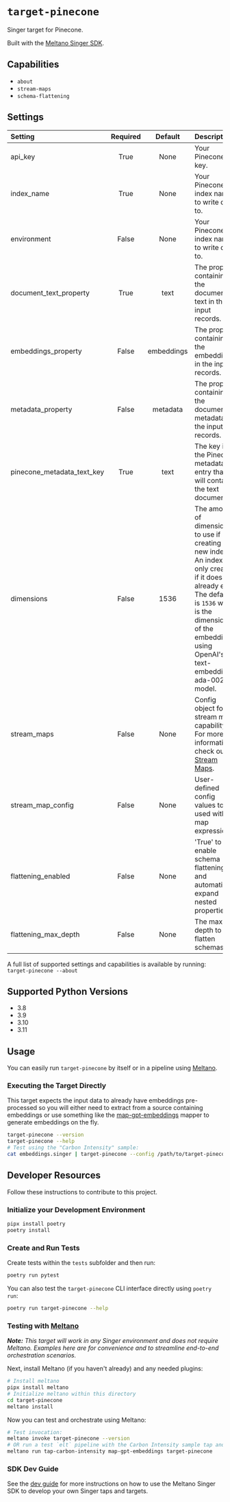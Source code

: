 # `target-pinecone`

Singer target for Pinecone.

Built with the [Meltano Singer SDK](https://sdk.meltano.com).

## Capabilities

* `about`
* `stream-maps`
* `schema-flattening`

## Settings

| Setting                   | Required | Default | Description |
|:--------------------------|:--------:|:-------:|:------------|
| api_key                   | True     | None    | Your Pinecone API key. |
| index_name                | True     | None    | Your Pinecone index name to write data to. |
| environment               | False    | None    | Your Pinecone index name to write data to. |
| document_text_property    | True     | text    | The property containing the document text in the input records. |
| embeddings_property       | False    | embeddings | The property containing the embeddings in the input records. |
| metadata_property         | False    | metadata | The property containing the document metadata in the input records. |
| pinecone_metadata_text_key| True     | text    | The key in the Pinecone metadata entry that will contain the text document. |
| dimensions                | False    |    1536 | The amount of dimensions to use if creating a new index. An index is only created if it doesn't already exist. The default is `1536` which is the dimensions of the embeddings using OpenAI's text-embedding-ada-002 model. |
| stream_maps               | False    | None    | Config object for stream maps capability. For more information check out [Stream Maps](https://sdk.meltano.com/en/latest/stream_maps.html). |
| stream_map_config         | False    | None    | User-defined config values to be used within map expressions. |
| flattening_enabled        | False    | None    | 'True' to enable schema flattening and automatically expand nested properties. |
| flattening_max_depth      | False    | None    | The max depth to flatten schemas. |

A full list of supported settings and capabilities is available by running: `target-pinecone --about`

## Supported Python Versions

* 3.8
* 3.9
* 3.10
* 3.11

## Usage

You can easily run `target-pinecone` by itself or in a pipeline using [Meltano](https://meltano.com/).

### Executing the Target Directly

This target expects the input data to already have embeddings pre-processed so you will either need to extract from a source containing embeddings or use something like the [map-gpt-embeddings](https://github.com/MeltanoLabs/map-gpt-embeddings) mapper to generate embeddings on the fly.

```bash
target-pinecone --version
target-pinecone --help
# Test using the "Carbon Intensity" sample:
cat embeddings.singer | target-pinecone --config /path/to/target-pinecone-config.json
```

## Developer Resources

Follow these instructions to contribute to this project.

### Initialize your Development Environment

```bash
pipx install poetry
poetry install
```

### Create and Run Tests

Create tests within the `tests` subfolder and
  then run:

```bash
poetry run pytest
```

You can also test the `target-pinecone` CLI interface directly using `poetry run`:

```bash
poetry run target-pinecone --help
```

### Testing with [Meltano](https://meltano.com/)

_**Note:** This target will work in any Singer environment and does not require Meltano.
Examples here are for convenience and to streamline end-to-end orchestration scenarios._

Next, install Meltano (if you haven't already) and any needed plugins:

```bash
# Install meltano
pipx install meltano
# Initialize meltano within this directory
cd target-pinecone
meltano install
```

Now you can test and orchestrate using Meltano:

```bash
# Test invocation:
meltano invoke target-pinecone --version
# OR run a test `elt` pipeline with the Carbon Intensity sample tap and map-gpt-embeddings:
meltano run tap-carbon-intensity map-gpt-embeddings target-pinecone
```

### SDK Dev Guide

See the [dev guide](https://sdk.meltano.com/en/latest/dev_guide.html) for more instructions on how to use the Meltano Singer SDK to
develop your own Singer taps and targets.
